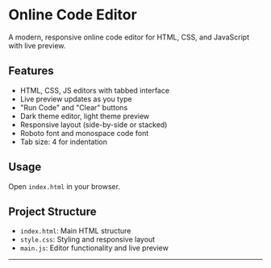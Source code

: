 # Online Code Editor

A modern, responsive online code editor for HTML, CSS, and JavaScript with live preview.

## Features
- HTML, CSS, JS editors with tabbed interface
- Live preview updates as you type
- "Run Code" and "Clear" buttons
- Dark theme editor, light theme preview
- Responsive layout (side-by-side or stacked)
- Roboto font and monospace code font
- Tab size: 4 for indentation

## Usage
Open `index.html` in your browser.

## Project Structure
- `index.html`: Main HTML structure
- `style.css`: Styling and responsive layout
- `main.js`: Editor functionality and live preview

---

